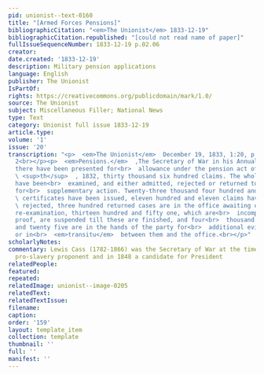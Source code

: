 ```yaml
---
pid: unionist--text-0160
title: "[Armed Forces Pensions]"
bibliographicCitation: "<em>The Unionist</em> 1833-12-19"
bibliographicCitation.republished: "[could not read name of paper]"
fullIssueSequenceNumber: 1833-12-19 p.02.06
creator: 
date.created: '1833-12-19'
description: Military pension applications
language: English
publisher: The Unionist
IsPartOf: 
rights: https://creativecommons.org/publicdomain/mark/1.0/
source: The Unionist
subject: Miscellaneous Filler; National News
type: Text
category: Unionist full issue 1833-12-19
article.type: 
volume: '1'
issue: '20'
transcription: "<p>  <em>The Unionist</em>  December 19, 1833, 1:20, p. 2, column
  2<br></p><p>  <em>Pensions.</em>  ‚The Secretary of War in his Annual Report, says
  there have been presented for<br>  allowance under the pension act of June 7<br>
  \ <sup>th</sup>  , 1832, thirty thousand six hundred claims. The whole of these
  have been<br>  examined, and either admitted, rejected or returned to the parties
  for<br>  supplementary action. Twenty-three thousand four hundred and thirty eight<br>
  \ certificates have been issued, eleven hundred and eleven claims have been<br>
  \ rejected, three hundred returned cases are in the office awaiting or<br>  undergoing
  re-examination, thirteen hundred and fifty one, which are<br>  incomplete in their
  proof, are suspended till these are finished, and four<br>  thousand four hundred
  and twenty five are in the hands of the party for<br>  additional evidence or authentication,
  or in<br>  <em>transitu</em>  between them and the office.<br></p>"
scholarlyNotes: 
commentary: Lewis Cass (1782-1866) was the Secretary of War at the time. He was a
  pro-slavery proponent and in 1848 a candidate for President
relatedPeople: 
featured: 
repeated: 
relatedImage: unionist--image-0205
relatedText: 
relatedTextIssue: 
filename: 
caption: 
order: '159'
layout: template_item
collection: template
thumbnail: ''
full: ''
manifest: ''
---
```

